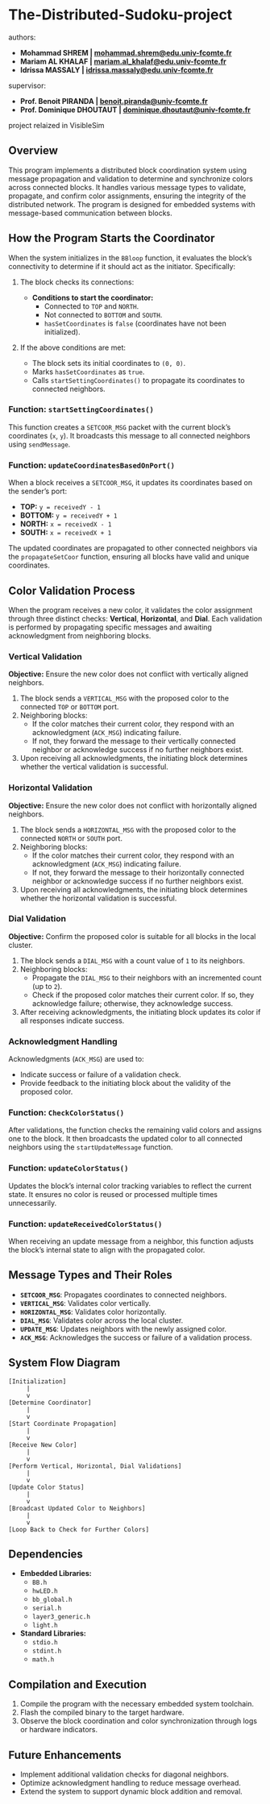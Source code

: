 # The-Distributed-Sudoku-project

authors:

- **Mohammad SHREM | mohammad.shrem@edu.univ-fcomte.fr**
- **Mariam AL KHALAF | mariam.al_khalaf@edu.univ-fcomte.fr**
- **Idrissa MASSALY | idrissa.massaly@edu.univ-fcomte.fr**


supervisor:

- **Prof. Benoit PIRANDA | benoit.piranda@univ-fcomte.fr**
- **Prof. Dominique DHOUTAUT | dominique.dhoutaut@univ-fcomte.fr**

project relaized in VisibleSim


## Overview
This program implements a distributed block coordination system using message propagation and validation to determine and synchronize colors across connected blocks. It handles various message types to validate, propagate, and confirm color assignments, ensuring the integrity of the distributed network. The program is designed for embedded systems with message-based communication between blocks.

## How the Program Starts the Coordinator
When the system initializes in the `BBloop` function, it evaluates the block’s connectivity to determine if it should act as the initiator. Specifically:

1. The block checks its connections:
    - **Conditions to start the coordinator:**
        - Connected to `TOP` and `NORTH`.
        - Not connected to `BOTTOM` and `SOUTH`.
        - `hasSetCoordinates` is `false` (coordinates have not been initialized).

2. If the above conditions are met:
    - The block sets its initial coordinates to `(0, 0)`.
    - Marks `hasSetCoordinates` as `true`.
    - Calls `startSettingCoordinates()` to propagate its coordinates to connected neighbors.

### Function: `startSettingCoordinates()`
This function creates a `SETCOOR_MSG` packet with the current block’s coordinates (`x`, `y`). It broadcasts this message to all connected neighbors using `sendMessage`.

### Function: `updateCoordinatesBasedOnPort()`
When a block receives a `SETCOOR_MSG`, it updates its coordinates based on the sender’s port:
- **TOP:** `y = receivedY - 1`
- **BOTTOM:** `y = receivedY + 1`
- **NORTH:** `x = receivedX - 1`
- **SOUTH:** `x = receivedX + 1`

The updated coordinates are propagated to other connected neighbors via the `propagateSetCoor` function, ensuring all blocks have valid and unique coordinates.

## Color Validation Process
When the program receives a new color, it validates the color assignment through three distinct checks: **Vertical**, **Horizontal**, and **Dial**. Each validation is performed by propagating specific messages and awaiting acknowledgment from neighboring blocks.

### Vertical Validation
**Objective:** Ensure the new color does not conflict with vertically aligned neighbors.

1. The block sends a `VERTICAL_MSG` with the proposed color to the connected `TOP` or `BOTTOM` port.
2. Neighboring blocks:
    - If the color matches their current color, they respond with an acknowledgment (`ACK_MSG`) indicating failure.
    - If not, they forward the message to their vertically connected neighbor or acknowledge success if no further neighbors exist.
3. Upon receiving all acknowledgments, the initiating block determines whether the vertical validation is successful.

### Horizontal Validation
**Objective:** Ensure the new color does not conflict with horizontally aligned neighbors.

1. The block sends a `HORIZONTAL_MSG` with the proposed color to the connected `NORTH` or `SOUTH` port.
2. Neighboring blocks:
    - If the color matches their current color, they respond with an acknowledgment (`ACK_MSG`) indicating failure.
    - If not, they forward the message to their horizontally connected neighbor or acknowledge success if no further neighbors exist.
3. Upon receiving all acknowledgments, the initiating block determines whether the horizontal validation is successful.

### Dial Validation
**Objective:** Confirm the proposed color is suitable for all blocks in the local cluster.

1. The block sends a `DIAL_MSG` with a count value of `1` to its neighbors.
2. Neighboring blocks:
    - Propagate the `DIAL_MSG` to their neighbors with an incremented count (up to `2`).
    - Check if the proposed color matches their current color. If so, they acknowledge failure; otherwise, they acknowledge success.
3. After receiving acknowledgments, the initiating block updates its color if all responses indicate success.

### Acknowledgment Handling
Acknowledgments (`ACK_MSG`) are used to:
- Indicate success or failure of a validation check.
- Provide feedback to the initiating block about the validity of the proposed color.

### Function: `CheckColorStatus()`
After validations, the function checks the remaining valid colors and assigns one to the block. It then broadcasts the updated color to all connected neighbors using the `startUpdateMessage` function.

### Function: `updateColorStatus()`
Updates the block’s internal color tracking variables to reflect the current state. It ensures no color is reused or processed multiple times unnecessarily.

### Function: `updateReceivedColorStatus()`
When receiving an update message from a neighbor, this function adjusts the block’s internal state to align with the propagated color.

## Message Types and Their Roles
- **`SETCOOR_MSG`**: Propagates coordinates to connected neighbors.
- **`VERTICAL_MSG`**: Validates color vertically.
- **`HORIZONTAL_MSG`**: Validates color horizontally.
- **`DIAL_MSG`**: Validates color across the local cluster.
- **`UPDATE_MSG`**: Updates neighbors with the newly assigned color.
- **`ACK_MSG`**: Acknowledges the success or failure of a validation process.

## System Flow Diagram
```plaintext
[Initialization]
     |
     v
[Determine Coordinator]
     |
     v
[Start Coordinate Propagation]
     |
     v
[Receive New Color]
     |
     v
[Perform Vertical, Horizontal, Dial Validations]
     |
     v
[Update Color Status]
     |
     v
[Broadcast Updated Color to Neighbors]
     |
     v
[Loop Back to Check for Further Colors]
```

## Dependencies
- **Embedded Libraries:**
    - `BB.h`
    - `hwLED.h`
    - `bb_global.h`
    - `serial.h`
    - `layer3_generic.h`
    - `light.h`
- **Standard Libraries:**
    - `stdio.h`
    - `stdint.h`
    - `math.h`

## Compilation and Execution
1. Compile the program with the necessary embedded system toolchain.
2. Flash the compiled binary to the target hardware.
3. Observe the block coordination and color synchronization through logs or hardware indicators.

## Future Enhancements
- Implement additional validation checks for diagonal neighbors.
- Optimize acknowledgment handling to reduce message overhead.
- Extend the system to support dynamic block addition and removal.

